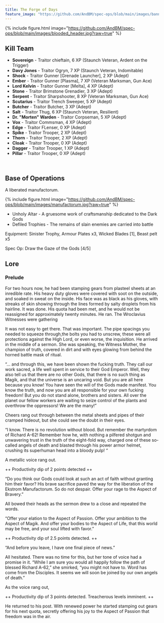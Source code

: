 ```yaml
---
title: The Forge of Days
feature_image: "https://github.com/AndBM/spec-ops/blob/main/images/banner_landscape.jpg?raw=true"
---
```


{% include figure.html image="https://github.com/AndBM/spec-ops/blob/main/images/blooded_header.jpg?raw=true" %}

## Kill Team

* **Sovereign** - Traitor chieftain, 6 XP (Staunch Veteran, Ardent on the Trigger)
* **Davy Jones** - Traitor Ogryn, 7 XP (Staunch Veteran, Indomitable)
* **Shock** - Traitor Gunner [Grenade Launcher], 2 XP (Adept)
* **Ember** - Traitor Gunner [Plasma], 7 XP (Veteran Marksman, Gun Ace)
* **Lord Kelvin** - Traitor Gunner [Melta], 4 XP (Adept)
* **Stone** - Traitor Brimstone Grenadier, 3 XP (Adept)
* **Serpent** - Traitor Sharpshooter, 8 XP (Veteran Marksman, Gun Ace)
* **Scutarius** - Traitor Trench Sweeper, 5 XP (Adept)
* **Butcher** - Traitor Butcher, 3 XP (Adept)
* **Salt** - Traitor Thug, 6 XP (Staunch Veteran, Resilient)
* **Dr. "Morten" Warden** - Traitor Corpseman, 5 XP (Adept)
* **Vox** - Traitor Commsman, 4 XP (Adept)
* **Edge** - Traitor FLenser, 0 XP (Adept)
* **Spike** - Traitor Trooper, 2 XP (Adept)
* **Thorn** - Traitor Trooper, 2 XP (Adept)
* **Cloak** - Traitor Trooper, 0 XP (Adept)
* **Dagger** - Traitor Trooper, 1 XP (Adept)
* **Pillar** - Traitor Trooper, 0 XP (Adept)


<br>

## Base of Operations

A liberated manufactorum.

{% include figure.html image="https://github.com/AndBM/spec-ops/blob/main/images/manufactorum.jpg?raw=true" %}

* Unholy Altar - A gruesome work of craftsmanship dedicated to the Dark Gods
* Defiled Trophies - The remains of slain enemies are carried into battle

Equipment: Sinister Trophy, Armour Plates x3, Wicked Blades [1], Beast pelt x5

Spec Op: Draw the Gaze of the Gods [4/5]

## Lore

### Prelude
For two hours now, he had been stamping gears from plasteel sheets at an inredible rate. His heavy duty gloves were covered with soot on the outside, and soaked in sweat on the inside. His face was as black as his gloves, with streaks of skin showing through the lines formed by salty droplets from his hairline. It was done. His quota had been met, and he would not be reassigned for approximately twenty minutes. He ran. The Wroclavius Witnesses were gathering

It was not easy to get there. That was important. The pipe spacings you needed to squeeze through,the bolts you had to unscrew, these were all protections against the High Lord, or even worse, the inquisition. He arrived in the middle of a sermon. She was speaking, the Witness Mother, the champion of truth, covered in dirt and with eyes glowing from behind the horned battle mask of ritual.

“… and through this, we have been shown the fucking truth. They call our work sacred, a life well spent in service to their God Emperor. Well, they also tell us that there are no other Gods, that there is no such thing as Magik, and that the universe is an uncaring void. But you are all here because you know! You have seen the will of the Gods made manifest. You know the truth, and now you are all responsible for your own fucking freedom! But you do not stand alone, brothers and sisters. All over the planet our fellow workers are waiting to seize control of the plants and overthrow the oppressors! We are the many!”

Cheers rang out through between the metal sheets and pipes of their cramped hideout, but she could see the doubt in their eyes.

“I know. There is no revolution without blood. But remember the martyrdom of Richard A-62! Remember how he, with nothing a pilfered shotgun and unwavering trust in the truth of the eight-fold way, charged one of these so-called angels of death and blasted through his power armor helmet, crushing its superhuman head into a bloody pulp! “ 

A metallic voice rang out.

++ Productivity dip of 2 points detected ++

“Do you think our Gods could look at such an act of faith without granting him their favor? His brave sacrifice paved the way for the liberation of the Ekstrom Manufactorum. So do not despair. Offer your rage to the Aspect of Bravery.”

All bowed their heads as the sermon drew to a close and repeated the words.

“Offer your elation to the Aspect of Passion. Offer your ambition to the Aspect of Magik. And offer your bodies to the Aspect of Life, that this world may be free, and your soul lifted with favor.”

++ Productivity dip of 2.5 points detected. ++

“And before you leave, I have one final piece of news.”

All hesitated. There was no time for this, but her tone of voice had a promise in it. “While I am sure you would all happily follow the path of blessed Richard A-62,” she smirked, “you might not have to. Word has come from the Disciples. It seems we will soon be joined by our own angels of death.”

As the voice rang out, 

++ Productivity dip of 3 points detected. Treacherous levels imminent. ++

He returned to his post. With renewed power he started stamping out gears for his next quota, secretly offering his joy to the Aspect of Passion that freedom was in the air.


